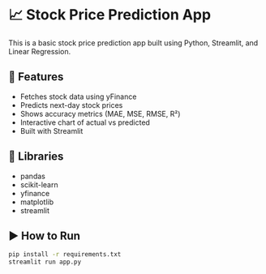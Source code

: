 # 📈 Stock Price Prediction App

This is a basic stock price prediction app built using Python, Streamlit, and Linear Regression.

## 🔧 Features
- Fetches stock data using yFinance
- Predicts next-day stock prices
- Shows accuracy metrics (MAE, MSE, RMSE, R²)
- Interactive chart of actual vs predicted
- Built with Streamlit

## 🧪 Libraries
- pandas
- scikit-learn
- yfinance
- matplotlib
- streamlit

## ▶️ How to Run
```bash
pip install -r requirements.txt
streamlit run app.py
